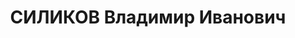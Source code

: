 ---
title: СИЛИКОВ Владимир Иванович
description: первый секретарь Ново–Шешминского райкома ВКП(б) (Август 1930 г. – апрель
  1934 г.)
---